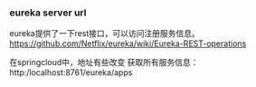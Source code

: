 
### eureka server url

eureka提供了一下rest接口，可以访问注册服务信息。
https://github.com/Netflix/eureka/wiki/Eureka-REST-operations

在springcloud中，地址有些改变
获取所有服务信息：
http:/localhost:8761/eureka/apps